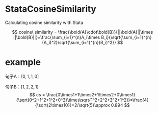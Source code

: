 # StataCosineSimilarity

Calculating cosine similarity with Stata


$$
cosine\ similarity = \frac{\bold{A}\cdot\bold{B}}{||\bold{A}||\times ||\bold{B}||}=\frac{\sum_{i=1}^{n}A_i\times B_i}{\sqrt{\sum_{i=1}^{n}(A_i)^2}\sqrt{\sum_{i=1}^{n}(B_i)^2}}
$$


# example

句子A：$[0,1,1,0]$

句子B：$[1,2,2,1]$
$$
cs = \frac{0\times1+1\times2+1\times2+0\times1}{\sqrt{0^2+1^2+1^2+0^2}\times\sqrt{1^2+2^2+2^2+1^2}}=\frac{4}{\sqrt{2\times10}}=2/\sqrt{5}\approx 0.894
$$
